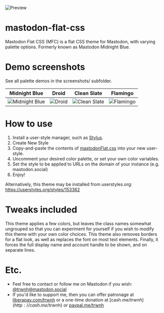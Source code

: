 ![Preview](https://raw.githubusercontent.com/trwnh/mastodon-flat-css/master/mfc.png)

# mastodon-flat-css
Mastodon Flat CSS (MFC) is a flat CSS theme for Mastodon, with varying palette options. Formerly known as Mastodon Midnight Blue.

# Demo screenshots
See all palette demos in the screenshots/ subfolder.

Midnight Blue | Droid | Clean Slate | Flamingo
--- | --- | --- | ---
![Midnight Blue](https://raw.githubusercontent.com/trwnh/mastodon-flat-css/master/screenshots/mfc-midnightBlue.png) | ![Droid](https://raw.githubusercontent.com/trwnh/mastodon-flat-css/master/screenshots/mfc-droid.png) | ![Clean Slate](https://raw.githubusercontent.com/trwnh/mastodon-flat-css/master/screenshots/mfc-cleanSlate.png) | ![Flamingo](https://raw.githubusercontent.com/trwnh/mastodon-flat-css/master/screenshots/mfc-flamingo.png)

# How to use
1. Install a user-style manager, such as [Stylus](https://github.com/openstyles/stylus).
2. Create New Style
3. Copy-and-paste the contents of [mastodonFlat.css](https://github.com/trwnh/mastodon-flat-css/blob/master/mastodonFlat.css) into your new user-style.
4. Uncomment your desired color palette, or set your own color variables. 
5. Set the style to be applied to URLs on the domain of your instance (e.g. mastodon.social)
6. Enjoy!

Alternatively, this theme may be installed from userstyles.org: https://userstyles.org/styles/153362

# Tweaks included
This theme applies a few colors, but leaves the class names somewhat ungrouped so that you can experiment for yourself if you wish to modify this theme with your own color choices. This theme also removes borders for a flat look, as well as replaces the font on most text elements. Finally, it forces the full display name and account handle to be shown, and on separate lines.

# Etc.
- Feel free to contact or follow me on Mastodon if you wish: [@trwnh@mastodon.social](http://mastodon.social/@trwnh)
- If you'd like to support me, then you can offer patronage at [liberapay.com/trwnh](http://liberapay.com/trwnh) or a one-time donation at [cash.me/$trwnh](http://cash.me/$trwnh) or [paypal.me/trwnh](http://paypal.me/trwnh)
